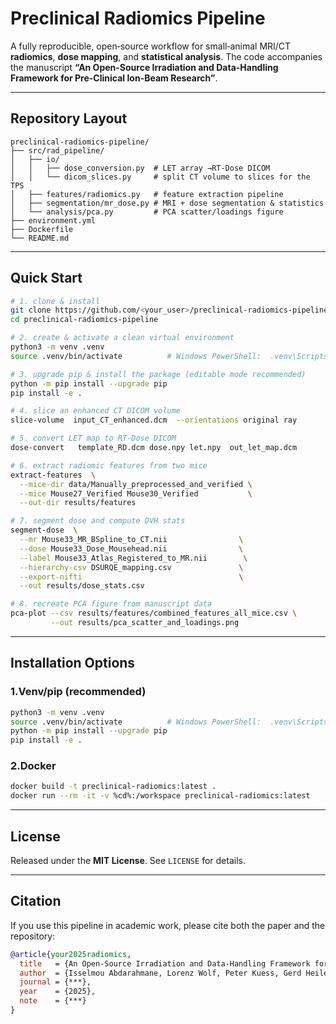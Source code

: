 # Preclinical Radiomics Pipeline

A fully reproducible, open‑source workflow for small‑animal MRI/CT **radiomics**, **dose mapping**, and **statistical analysis**. The code accompanies the manuscript **“An Open-Source Irradiation and Data-Handling Framework for Pre-Clinical Ion-Beam Research”**.

---

## Repository Layout

```
preclinical-radiomics-pipeline/
├── src/rad_pipeline/           
│   ├── io/
│   │   ├── dose_conversion.py  # LET array →RT‑Dose DICOM
│   │   └── dicom_slices.py     # split CT volume to slices for the TPS
│   ├── features/radiomics.py   # feature extraction pipeline
│   ├── segmentation/mr_dose.py # MRI + dose segmentation & statistics
│   └── analysis/pca.py         # PCA scatter/loadings figure
├── environment.yml             
├── Dockerfile                  
└── README.md                   
```

---

## Quick Start

```bash
# 1. clone & install
git clone https://github.com/<your_user>/preclinical-radiomics-pipeline.git
cd preclinical-radiomics-pipeline

# 2. create & activate a clean virtual environment
python3 -m venv .venv
source .venv/bin/activate          # Windows PowerShell:  .venv\Scripts\Activate

# 3. upgrade pip & install the package (editable mode recommended)
python -m pip install --upgrade pip
pip install -e . 

# 4. slice an enhanced CT DICOM volume
slice-volume  input_CT_enhanced.dcm  --orientations original ray

# 5. convert LET map to RT‑Dose DICOM
dose-convert   template_RD.dcm dose.npy let.npy  out_let_map.dcm

# 6. extract radiomic features from two mice
extract-features  \
  --mice-dir data/Manually_preprocessed_and_verified \
  --mice Mouse27_Verified Mouse30_Verified           \
  --out-dir results/features

# 7. segment dose and compute DVH stats
segment-dose  \
  --mr Mouse33_MR_BSpline_to_CT.nii                \
  --dose Mouse33_Dose_Mousehead.nii                \
  --label Mouse33_Atlas_Registered_to_MR.nii        \
  --hierarchy-csv DSURQE_mapping.csv               \
  --export-nifti                                   \
  --out results/dose_stats.csv

# 8. recreate PCA figure from manuscript data
pca-plot --csv results/features/combined_features_all_mice.csv \
         --out results/pca_scatter_and_loadings.png
```

---

## Installation Options

### 1.Venv/pip (recommended)

```bash
python3 -m venv .venv
source .venv/bin/activate          # Windows PowerShell:  .venv\Scripts\Activate
python -m pip install --upgrade pip
pip install -e . 
```

### 2.Docker

```bash
docker build -t preclinical-radiomics:latest .
docker run --rm -it -v %cd%:/workspace preclinical-radiomics:latest
```

---

## License

Released under the **MIT License**. See `LICENSE` for details.

---

## Citation

If you use this pipeline in academic work, please cite both the paper and the repository:

```bibtex
@article{your2025radiomics,
  title   = {An Open-Source Irradiation and Data-Handling Framework for Pre-Clinical Ion-Beam Research},
  author  = {Isselmou Abdarahmane, Lorenz Wolf, Peter Kuess, Gerd Heilemann, Silvia Stocchiero, Barbara Knäusl, Ingo Feinerer, Markus Zeilinger, Dietmar Georg},
  journal = {***},
  year    = {2025},
  note    = {***}
}
```


